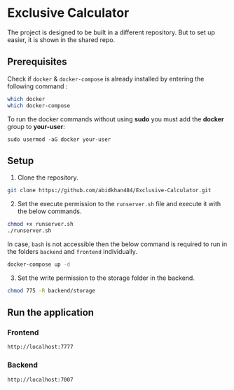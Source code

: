 # Exclusive Calculator
The project is designed to be built in a different repository. But to set up easier, it is shown in the shared repo.
## Prerequisites

Check if `docker` & `docker-compose` is already installed by entering the following command : 

```sh
which docker
which docker-compose
```

To run the docker commands without using **sudo** you must add the **docker** group to **your-user**:

```
sudo usermod -aG docker your-user
```

## Setup
1. Clone the repository.
```sh
git clone https://github.com/abidkhan484/Exclusive-Calculator.git
```
2. Set the execute permission to the `runserver.sh` file and execute it with the below commands.

```sh
chmod +x runserver.sh
./runserver.sh
```

In case, `bash` is not accessible then the below command is required to run in the folders `backend` and `frontend` individually.

```sh
docker-compose up -d
```
3. Set the write permission to the storage folder in the backend. 
```sh
chmod 775 -R backend/storage
```

## Run the application

### Frontend
```sh
http://localhost:7777
```

### Backend
```sh
http://localhost:7007
```
